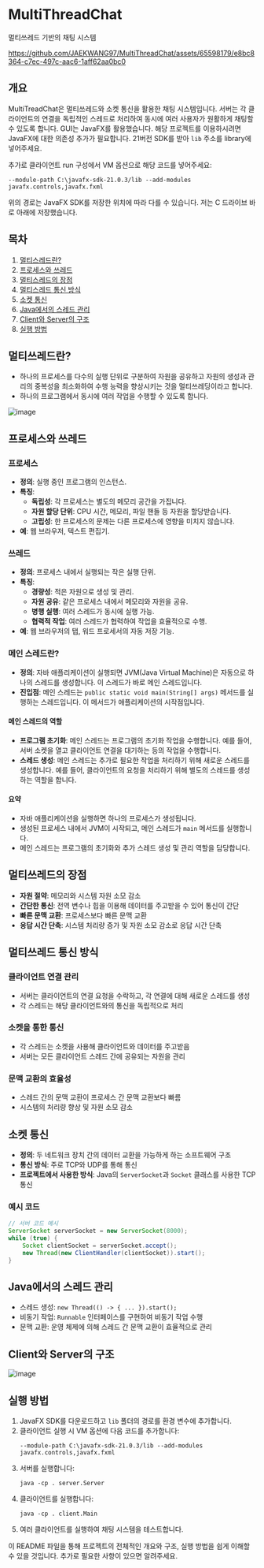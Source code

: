 # MultiThreadChat
멀티쓰레드 기반의 채팅 시스템


https://github.com/JAEKWANG97/MultiThreadChat/assets/65598179/e8bc8364-c7ec-497c-aac6-1aff62aa0bc0


## 개요
MultiTreadChat은 멀티쓰레드와 소켓 통신을 활용한 채팅 시스템입니다. 서버는 각 클라이언트의 연결을 독립적인 스레드로 처리하여 동시에 여러 사용자가 원활하게 채팅할 수 있도록 합니다. GUI는 JavaFX를 활용했습니다. 해당 프로젝트를 이용하시려면 JavaFX에 대한 의존성 추가가 필요합니다. 21버전 SDK를 받아 `lib` 주소를 library에 넣어주세요.

추가로 클라이언트 run 구성에서 VM 옵션으로 해당 코드를 넣어주세요:

```
--module-path C:\javafx-sdk-21.0.3/lib --add-modules javafx.controls,javafx.fxml
```

위의 경로는 JavaFX SDK를 저장한 위치에 따라 다를 수 있습니다. 저는 C 드라이브 바로 아래에 저장했습니다.

## 목차
1. [멀티스레드란?](#멀티스레드란)
2. [프로세스와 쓰레드](#프로세스와-쓰레드)
3. [멀티스레드의 장점](#멀티스레드의-장점)
4. [멀티스레드 통신 방식](#멀티스레드-통신-방식)
5. [소켓 통신](#소켓-통신)
6. [Java에서의 스레드 관리](#java에서의-스레드-관리)
7. [Client와 Server의 구조](#client와-server의-구조)
8. [실행 방법](#실행-방법)

## 멀티쓰레드란?
- 하나의 프로세스를 다수의 실행 단위로 구분하여 자원을 공유하고 자원의 생성과 관리의 중복성을 최소화하여 수행 능력을 향상시키는 것을 멀티쓰레딩이라고 합니다.
- 하나의 프로그램에서 동시에 여러 작업을 수행할 수 있도록 합니다.

![image](https://github.com/JAEKWANG97/MultiThreadChat/assets/65598179/cc4c4461-7f7a-4ff5-8216-0b04ba669743)

## 프로세스와 쓰레드
### 프로세스
- **정의**: 실행 중인 프로그램의 인스턴스.
- **특징**:
  - **독립성**: 각 프로세스는 별도의 메모리 공간을 가집니다.
  - **자원 할당 단위**: CPU 시간, 메모리, 파일 핸들 등 자원을 할당받습니다.
  - **고립성**: 한 프로세스의 문제는 다른 프로세스에 영향을 미치지 않습니다.
- **예**: 웹 브라우저, 텍스트 편집기.

### 쓰레드
- **정의**: 프로세스 내에서 실행되는 작은 실행 단위.
- **특징**:
  - **경량성**: 적은 자원으로 생성 및 관리.
  - **자원 공유**: 같은 프로세스 내에서 메모리와 자원을 공유.
  - **병행 실행**: 여러 스레드가 동시에 실행 가능.
  - **협력적 작업**: 여러 스레드가 협력하여 작업을 효율적으로 수행.
- **예**: 웹 브라우저의 탭, 워드 프로세서의 자동 저장 기능.


### 메인 스레드란?
- **정의**: 자바 애플리케이션이 실행되면 JVM(Java Virtual Machine)은 자동으로 하나의 스레드를 생성합니다. 이 스레드가 바로 메인 스레드입니다.
- **진입점**: 메인 스레드는 `public static void main(String[] args)` 메서드를 실행하는 스레드입니다. 이 메서드가 애플리케이션의 시작점입니다.

#### 메인 스레드의 역할
- **프로그램 초기화**: 메인 스레드는 프로그램의 초기화 작업을 수행합니다. 예를 들어, 서버 소켓을 열고 클라이언트 연결을 대기하는 등의 작업을 수행합니다.
- **스레드 생성**: 메인 스레드는 추가로 필요한 작업을 처리하기 위해 새로운 스레드를 생성합니다. 예를 들어, 클라이언트의 요청을 처리하기 위해 별도의 스레드를 생성하는 역할을 합니다.

#### 요약
- 자바 애플리케이션을 실행하면 하나의 프로세스가 생성됩니다.
- 생성된 프로세스 내에서 JVM이 시작되고, 메인 스레드가 `main` 메서드를 실행합니다.
- 메인 스레드는 프로그램의 초기화와 추가 스레드 생성 및 관리 역할을 담당합니다.


## 멀티쓰레드의 장점
- **자원 절약**: 메모리와 시스템 자원 소모 감소
- **간단한 통신**: 전역 변수나 힙을 이용해 데이터를 주고받을 수 있어 통신이 간단
- **빠른 문맥 교환**: 프로세스보다 빠른 문맥 교환
- **응답 시간 단축**: 시스템 처리량 증가 및 자원 소모 감소로 응답 시간 단축

## 멀티쓰레드 통신 방식
### 클라이언트 연결 관리
- 서버는 클라이언트의 연결 요청을 수락하고, 각 연결에 대해 새로운 스레드를 생성
- 각 스레드는 해당 클라이언트와의 통신을 독립적으로 처리

### 소켓을 통한 통신
- 각 스레드는 소켓을 사용해 클라이언트와 데이터를 주고받음
- 서버는 모든 클라이언트 스레드 간에 공유되는 자원을 관리

### 문맥 교환의 효율성
- 스레드 간의 문맥 교환이 프로세스 간 문맥 교환보다 빠름
- 시스템의 처리량 향상 및 자원 소모 감소

## 소켓 통신
- **정의**: 두 네트워크 장치 간의 데이터 교환을 가능하게 하는 소프트웨어 구조
- **통신 방식**: 주로 TCP와 UDP를 통해 통신
- **프로젝트에서 사용한 방식**: Java의 `ServerSocket`과 `Socket` 클래스를 사용한 TCP 통신

### 예시 코드
```java
// 서버 코드 예시
ServerSocket serverSocket = new ServerSocket(8000);
while (true) {
    Socket clientSocket = serverSocket.accept();
    new Thread(new ClientHandler(clientSocket)).start();
}
```

## Java에서의 스레드 관리
- 스레드 생성: `new Thread(() -> { ... }).start();`
- 비동기 작업: `Runnable` 인터페이스를 구현하여 비동기 작업 수행
- 문맥 교환: 운영 체제에 의해 스레드 간 문맥 교환이 효율적으로 관리

## Client와 Server의 구조

![image](https://github.com/JAEKWANG97/MultiThreadChat/assets/65598179/8f0097b4-71a4-43dc-b5fa-9bae5ccaa18f)



## 실행 방법
1. JavaFX SDK를 다운로드하고 `lib` 폴더의 경로를 환경 변수에 추가합니다.
2. 클라이언트 실행 시 VM 옵션에 다음 코드를 추가합니다:
   ```
   --module-path C:\javafx-sdk-21.0.3/lib --add-modules javafx.controls,javafx.fxml
   ```
3. 서버를 실행합니다:
   ```shell
   java -cp . server.Server
   ```
4. 클라이언트를 실행합니다:
   ```shell
   java -cp . client.Main
   ```
5. 여러 클라이언트를 실행하여 채팅 시스템을 테스트합니다.

이 README 파일을 통해 프로젝트의 전체적인 개요와 구조, 실행 방법을 쉽게 이해할 수 있을 것입니다. 추가로 필요한 사항이 있으면 알려주세요.
